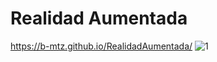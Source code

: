 # Realidad Aumentada
https://b-mtz.github.io/RealidadAumentada/
![1](https://github.com/B-mtz/RealidadAumentada/assets/127165596/54c74e57-f1ce-4093-8d10-1638f8e58baa)
